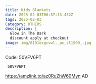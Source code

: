 ```yaml
---
title: Kids Blankets
date: 2025-02-03T06:57:13.432Z
tags: 2025-02-03
Category: OTHERS
description: |
  Glow in The Dark 
  discount apply at checkout 
image: img/8191exgcvwl._ac_sl1500_.jpg
---
```

Code: 50VFV6PT

<pre class="language-javascript"><code

class="language-javascript"> 50VFV6PT </code></pre>


 https://amzlink.to/az0RuZhW60Myn
AD